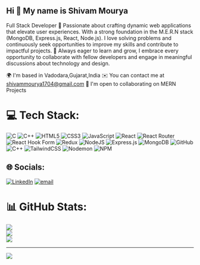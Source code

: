 ## Hi 👋 My name is Shivam Mourya
Full Stack Developer
🚀 Passionate about crafting dynamic web applications that elevate user experiences. With a strong foundation in the M.E.R.N stack (MongoDB, Express.js, React, Node.js). I love solving problems and continuously seek opportunities to improve my skills and contribute to impactful projects. 🌟 Always eager to learn and grow, I embrace every opportunity to collaborate with fellow developers and engage in meaningful discussions about technology and design.

🌍  I'm based in Vadodara,Gujarat,India
✉️  You can contact me at shivammourya1704@gmail.com
🤝  I'm open to collaborating on MERN Projects


# 💻 Tech Stack:
![C](https://img.shields.io/badge/c-%2300599C.svg?style=for-the-badge&logo=c&logoColor=white) ![C++](https://img.shields.io/badge/c++-%2300599C.svg?style=for-the-badge&logo=c%2B%2B&logoColor=white) ![HTML5](https://img.shields.io/badge/html5-%23E34F26.svg?style=for-the-badge&logo=html5&logoColor=white) ![CSS3](https://img.shields.io/badge/css3-%231572B6.svg?style=for-the-badge&logo=css3&logoColor=white) ![JavaScript](https://img.shields.io/badge/javascript-%23323330.svg?style=for-the-badge&logo=javascript&logoColor=%23F7DF1E) ![React](https://img.shields.io/badge/react-%2320232a.svg?style=for-the-badge&logo=react&logoColor=%2361DAFB) ![React Router](https://img.shields.io/badge/React_Router-CA4245?style=for-the-badge&logo=react-router&logoColor=white) ![React Hook Form](https://img.shields.io/badge/React%20Hook%20Form-%23EC5990.svg?style=for-the-badge&logo=reacthookform&logoColor=white) ![Redux](https://img.shields.io/badge/redux-%23593d88.svg?style=for-the-badge&logo=redux&logoColor=white) ![NodeJS](https://img.shields.io/badge/node.js-6DA55F?style=for-the-badge&logo=node.js&logoColor=white) ![Express.js](https://img.shields.io/badge/express.js-%23404d59.svg?style=for-the-badge&logo=express&logoColor=%2361DAFB) ![MongoDB](https://img.shields.io/badge/MongoDB-%234ea94b.svg?style=for-the-badge&logo=mongodb&logoColor=white) ![GitHub](https://img.shields.io/badge/github-%23121011.svg?style=for-the-badge&logo=github&logoColor=white) ![C++](https://img.shields.io/badge/c++-%2300599C.svg?style=for-the-badge&logo=c%2B%2B&logoColor=white) ![TailwindCSS](https://img.shields.io/badge/tailwindcss-%2338B2AC.svg?style=for-the-badge&logo=tailwind-css&logoColor=white) ![Nodemon](https://img.shields.io/badge/NODEMON-%23323330.svg?style=for-the-badge&logo=nodemon&logoColor=%BBDEAD) ![NPM](https://img.shields.io/badge/NPM-%23CB3837.svg?style=for-the-badge&logo=npm&logoColor=white)


## 🌐 Socials:
[![LinkedIn](https://img.shields.io/badge/LinkedIn-%230077B5.svg?logo=linkedin&logoColor=white)](https://linkedin.com/in/www.linkedin.com/in/shivam-mourya-57803824a) [![email](https://img.shields.io/badge/Email-D14836?logo=gmail&logoColor=white)](mailto:shivammourya1704@gmail.com) 


# 📊 GitHub Stats:
![](https://github-readme-stats.vercel.app/api?username=shivammourya17&theme=dark&hide_border=false&include_all_commits=false&count_private=false)<br/>
![](https://nirzak-streak-stats.vercel.app/?user=shivammourya17&theme=dark&hide_border=false)<br/>
![](https://github-readme-stats.vercel.app/api/top-langs/?username=shivammourya17&theme=dark&hide_border=false&include_all_commits=false&count_private=false&layout=compact)

---
[![](https://visitcount.itsvg.in/api?id=shivammourya17&icon=0&color=0)](https://visitcount.itsvg.in)

<!-- Proudly created with GPRM ( https://gprm.itsvg.in ) -->
